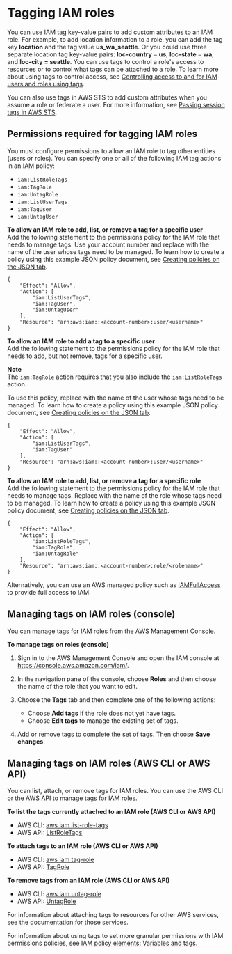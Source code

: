 # Tagging IAM roles<a name="id_tags_roles"></a>

You can use IAM tag key\-value pairs to add custom attributes to an IAM role\. For example, to add location information to a role, you can add the tag key **location** and the tag value **us\_wa\_seattle**\. Or you could use three separate location tag key\-value pairs: **loc\-country = us**, **loc\-state = wa**, and **loc\-city = seattle**\. You can use tags to control a role's access to resources or to control what tags can be attached to a role\. To learn more about using tags to control access, see [Controlling access to and for IAM users and roles using tags](access_iam-tags.md)\.

You can also use tags in AWS STS to add custom attributes when you assume a role or federate a user\. For more information, see [Passing session tags in AWS STS](id_session-tags.md)\.

## Permissions required for tagging IAM roles<a name="id_tags_roles_permissions"></a>

You must configure permissions to allow an IAM role to tag other entities \(users or roles\)\. You can specify one or all of the following IAM tag actions in an IAM policy:
+ `iam:ListRoleTags`
+ `iam:TagRole`
+ `iam:UntagRole`
+ `iam:ListUserTags`
+ `iam:TagUser`
+ `iam:UntagUser`

**To allow an IAM role to add, list, or remove a tag for a specific user**  
Add the following statement to the permissions policy for the IAM role that needs to manage tags\. Use your account number and replace *<username>* with the name of the user whose tags need to be managed\. To learn how to create a policy using this example JSON policy document, see [Creating policies on the JSON tab](access_policies_create-console.md#access_policies_create-json-editor)\.

```
{
    "Effect": "Allow",
    "Action": [
        "iam:ListUserTags",
        "iam:TagUser",
        "iam:UntagUser"
    ],
    "Resource": "arn:aws:iam::<account-number>:user/<username>"
}
```

**To allow an IAM role to add a tag to a specific user**  
Add the following statement to the permissions policy for the IAM role that needs to add, but not remove, tags for a specific user\.

**Note**  
The `iam:TagRole` action requires that you also include the `iam:ListRoleTags` action\.

To use this policy, replace *<username>* with the name of the user whose tags need to be managed\. To learn how to create a policy using this example JSON policy document, see [Creating policies on the JSON tab](access_policies_create-console.md#access_policies_create-json-editor)\.

```
{
    "Effect": "Allow",
    "Action": [
        "iam:ListUserTags",
        "iam:TagUser"
    ],
    "Resource": "arn:aws:iam::<account-number>:user/<username>"
}
```

**To allow an IAM role to add, list, or remove a tag for a specific role**  
Add the following statement to the permissions policy for the IAM role that needs to manage tags\. Replace *<rolename>* with the name of the role whose tags need to be managed\. To learn how to create a policy using this example JSON policy document, see [Creating policies on the JSON tab](access_policies_create-console.md#access_policies_create-json-editor)\.

```
{
    "Effect": "Allow",
    "Action": [
        "iam:ListRoleTags",
        "iam:TagRole",
        "iam:UntagRole"
    ],
    "Resource": "arn:aws:iam::<account-number>:role/<rolename>"
}
```

Alternatively, you can use an AWS managed policy such as [IAMFullAccess](https://console.aws.amazon.com/iam/home#policies/arn:aws:iam::aws:policy/IAMFullAccess) to provide full access to IAM\.

## Managing tags on IAM roles \(console\)<a name="id_tags_roles_procs-console"></a>

You can manage tags for IAM roles from the AWS Management Console\.

**To manage tags on roles \(console\)**

1. Sign in to the AWS Management Console and open the IAM console at [https://console\.aws\.amazon\.com/iam/](https://console.aws.amazon.com/iam/)\.

1. In the navigation pane of the console, choose **Roles** and then choose the name of the role that you want to edit\.

1. Choose the **Tags** tab and then complete one of the following actions:
   + Choose **Add tags** if the role does not yet have tags\.
   + Choose **Edit tags** to manage the existing set of tags\.

1. Add or remove tags to complete the set of tags\. Then choose **Save changes**\.

## Managing tags on IAM roles \(AWS CLI or AWS API\)<a name="id_tags_roles_procs-cli-api"></a>

You can list, attach, or remove tags for IAM roles\. You can use the AWS CLI or the AWS API to manage tags for IAM roles\.

**To list the tags currently attached to an IAM role \(AWS CLI or AWS API\)**
+ AWS CLI: [aws iam list\-role\-tags](https://docs.aws.amazon.com/cli/latest/reference/iam/list-role-tags.html)
+ AWS API: [ListRoleTags](https://docs.aws.amazon.com/IAM/latest/APIReference/API_ListRoleTags.html)

**To attach tags to an IAM role \(AWS CLI or AWS API\)**
+ AWS CLI: [aws iam tag\-role](https://docs.aws.amazon.com/cli/latest/reference/iam/tag-role.html)
+ AWS API: [TagRole](https://docs.aws.amazon.com/IAM/latest/APIReference/API_TagRole.html)

**To remove tags from an IAM role \(AWS CLI or AWS API\)**
+ AWS CLI: [aws iam untag\-role](https://docs.aws.amazon.com/cli/latest/reference/iam/untag-role.html)
+ AWS API: [UntagRole](https://docs.aws.amazon.com/IAM/latest/APIReference/API_UntagRole.html)

For information about attaching tags to resources for other AWS services, see the documentation for those services\. 

For information about using tags to set more granular permissions with IAM permissions policies, see [IAM policy elements: Variables and tags](reference_policies_variables.md)\.